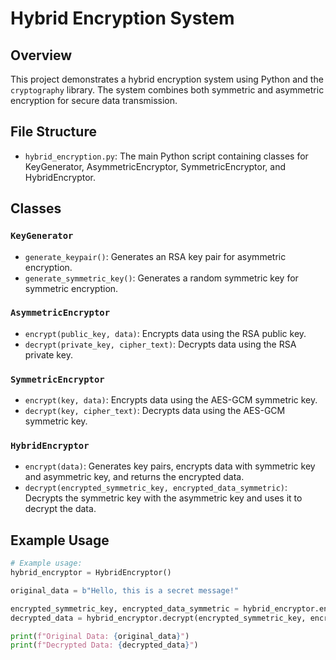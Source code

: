 # Hybrid Encryption System

## Overview

This project demonstrates a hybrid encryption system using Python and the `cryptography` library. The system combines both symmetric and asymmetric encryption for secure data transmission.

## File Structure

- `hybrid_encryption.py`: The main Python script containing classes for KeyGenerator, AsymmetricEncryptor, SymmetricEncryptor, and HybridEncryptor.

## Classes

### `KeyGenerator`

- `generate_keypair()`: Generates an RSA key pair for asymmetric encryption.
- `generate_symmetric_key()`: Generates a random symmetric key for symmetric encryption.

### `AsymmetricEncryptor`

- `encrypt(public_key, data)`: Encrypts data using the RSA public key.
- `decrypt(private_key, cipher_text)`: Decrypts data using the RSA private key.

### `SymmetricEncryptor`

- `encrypt(key, data)`: Encrypts data using the AES-GCM symmetric key.
- `decrypt(key, cipher_text)`: Decrypts data using the AES-GCM symmetric key.

### `HybridEncryptor`

- `encrypt(data)`: Generates key pairs, encrypts data with symmetric key and asymmetric key, and returns the encrypted data.
- `decrypt(encrypted_symmetric_key, encrypted_data_symmetric)`: Decrypts the symmetric key with the asymmetric key and uses it to decrypt the data.

## Example Usage

```python
# Example usage:
hybrid_encryptor = HybridEncryptor()

original_data = b"Hello, this is a secret message!"

encrypted_symmetric_key, encrypted_data_symmetric = hybrid_encryptor.encrypt(original_data)
decrypted_data = hybrid_encryptor.decrypt(encrypted_symmetric_key, encrypted_data_symmetric)

print(f"Original Data: {original_data}")
print(f"Decrypted Data: {decrypted_data}")
